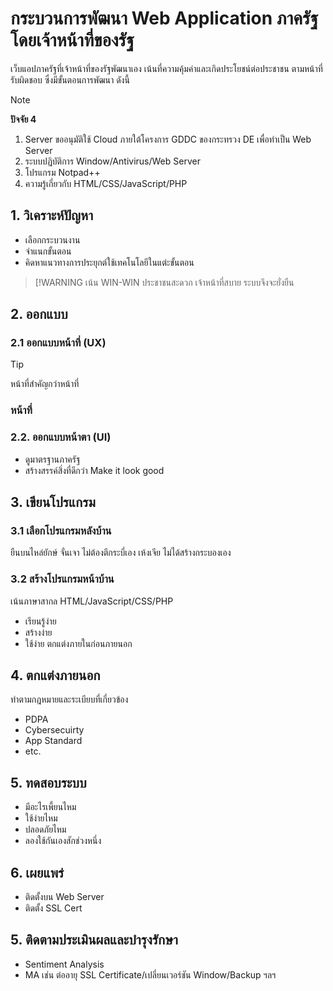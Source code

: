 # กระบวนการพัฒนา Web Application ภาครัฐ โดยเจ้าหน้าที่ของรัฐ

เว็บแอปภาครัฐที่เจ้าหน้าที่ของรัฐพัฒนาเอง เน้นที่ความคุ้มค่าและเกิดประโยชน์ต่อประชาชน ตามหน้าที่รับผิดชอบ ซึ่งมีขั้นตอนการพัฒนา ดังนี้ 
> [!NOTE]
> __ปัจจัย 4__
> 1. Server ขออนุมัติใช้ Cloud ภายใต้โครงการ GDDC ของกระทรวง DE เพื่อทำเป็น Web Server
> 2. ระบบปฏิบัติการ Window/Antivirus/Web Server
> 3. โปรแกรม Notpad++ 
> 4. ความรู้เกี่ยวกับ HTML/CSS/JavaScript/PHP  


## 1. วิเคราะห์ปัญหา
- เลือกกระบวนงาน
- จำแนกขั้นตอน
- คิดหาแนวทางการประยุกต์ใช้เทคโนโลยีในแต่ะขั้นตอน
> [!WARNING
> เน้น WIN-WIN ประชาชนสะดวก เจ้าหน้าที่สบาย ระบบจึงจะยั่งยืน

## 2. ออกแบบ
### 2.1 ออกแบบหน้าที่ (UX)
>[!TIP]
> หน้าที่สำคัญกว่าหน้าที่

### หน้าที่ 

### 2.2. ออกแบบหน้าตา (UI)
- ดูมาตรฐานภาครัฐ
- สร้างสรรค์สิ่งที่ดีกว่า
Make it look good
 
## 3. เขียนโปรแกรม
### 3.1 เลือกโปรแกรมหลังบ้าน
ยืนบนไหล่ยักษ์ 
จั่นเจา ไม่ต้องตีกระบี่เอง
เห้งเจีย ไม่ได้สร้างกระบองเอง

### 3.2 สร้างโปรแกรมหน้าบ้าน
เน้นภาษาสากล HTML/JavaScript/CSS/PHP 
- เรียนรู้ง่าย
- สร้างง่าย
- ใช้ง่าย
ตกแต่งภายในก่อนภายนอก

## 4. ตกแต่งภายนอก
ทำตามกฎหมายและระเบียบที่เกี่ยวข้อง
- PDPA
- Cybersecuirty
- App Standard
- etc.
  
## 5. ทดสอบระบบ
- มีอะไรเพี้ยนไหม
- ใช้ง่ายไหม
- ปลอดภัยไหม
- ลองใช้กันเองสักช่วงหนึ่ง

## 6. เผยแพร่
- ติดตั้งบน Web Server
- ติดตั้ง SSL Cert
  
## 5. ติดตามประเมินผลและบำรุงรักษา
- Sentiment Analysis
- MA เช่น ต่ออายุ SSL Certificate/เปลี่ยนเวอร์ชัน Window/Backup ฯลฯ 
